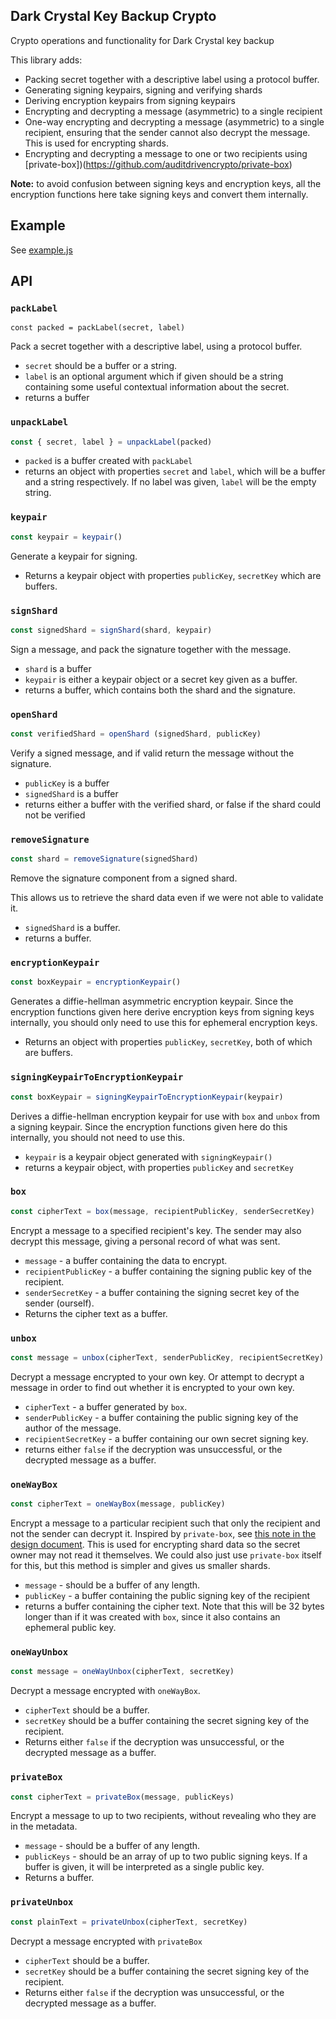## Dark Crystal Key Backup Crypto 

Crypto operations and functionality for Dark Crystal key backup

This library adds:
 - Packing secret together with a descriptive label using a protocol buffer.
 - Generating signing keypairs, signing and verifying shards
 - Deriving encryption keypairs from signing keypairs
 - Encrypting and decrypting a message (asymmetric) to a single recipient
 - One-way encrypting and decrypting a message (asymmetric) to a single recipient, ensuring that the sender cannot also decrypt the message. This is used for encrypting shards.
 - Encrypting and decrypting a message to one or two recipients using [private-box])(https://github.com/auditdrivencrypto/private-box)

**Note:** to avoid confusion between signing keys and encryption keys, all the encryption functions here take signing keys and convert them internally.

## Example 

See [example.js](./example.js)

## API

### `packLabel` 

`const packed = packLabel(secret, label)`

Pack a secret together with a descriptive label, using a protocol buffer.
- `secret` should be a buffer or a string.
- `label` is an optional argument which if given should be a string containing some useful contextual information about the secret.
- returns a buffer

### `unpackLabel` 

```js
const { secret, label } = unpackLabel(packed)
```
- `packed` is a buffer created with `packLabel`
- returns an object with properties `secret` and `label`, which will be a buffer and a string respectively. If no label was given, `label` will be the empty string.

### `keypair`

```js
const keypair = keypair()
```

Generate a keypair for signing.

- Returns a keypair object with properties `publicKey`, `secretKey` which are buffers.

### `signShard`

```js
const signedShard = signShard(shard, keypair)
```

Sign a message, and pack the signature together with the message.

- `shard` is a buffer
- `keypair` is either a keypair object or a secret key given as a buffer.
- returns a buffer, which contains both the shard and the signature.

### `openShard`

```js
const verifiedShard = openShard (signedShard, publicKey)
```

Verify a signed message, and if valid return the message without the signature.

- `publicKey` is a buffer
- `signedShard` is a buffer
- returns either a buffer with the verified shard, or false if the shard could not be verified

### `removeSignature`

```js
const shard = removeSignature(signedShard)
```
Remove the signature component from a signed shard.

This allows us to retrieve the shard data even if we were not able to validate it.

- `signedShard` is a buffer.
- returns a buffer.

### `encryptionKeypair`

```js
const boxKeypair = encryptionKeypair()
```

Generates a diffie-hellman asymmetric encryption keypair.
Since the encryption functions given here derive encryption keys from signing keys internally, you should only need to use this for ephemeral encryption keys.

- Returns an object with properties `publicKey`, `secretKey`, both of which are buffers.

### `signingKeypairToEncryptionKeypair`

```js
const boxKeypair = signingKeypairToEncryptionKeypair(keypair)
```

Derives a diffie-hellman encryption keypair for use with `box` and `unbox` from a signing keypair. 
Since the encryption functions given here do this internally, you should not need to use this.

- `keypair` is a keypair object generated with `signingKeypair()`
- returns a keypair object, with properties `publicKey` and `secretKey`

### `box`

```js
const cipherText = box(message, recipientPublicKey, senderSecretKey)
```

Encrypt a message to a specified recipient's key. The sender may also decrypt this message, giving a personal record of what was sent. 

- `message` - a buffer containing the data to encrypt. 
- `recipientPublicKey` - a buffer containing the signing public key of the recipient.
- `senderSecretKey` - a buffer containing the signing secret key of the sender (ourself).
- Returns the cipher text as a buffer.

### `unbox`

```js
const message = unbox(cipherText, senderPublicKey, recipientSecretKey)
```
Decrypt a message encrypted to your own key. Or attempt to decrypt a message in order to find out whether it is encrypted to your own key.

- `cipherText` - a buffer generated by `box`.
- `senderPublicKey` - a buffer containing the public signing key of the author of the message.
- `recipientSecretKey` - a buffer containing our own secret signing key. 
- returns either `false` if the decryption was unsuccessful, or the decrypted message as a buffer.

### `oneWayBox`

```js
const cipherText = oneWayBox(message, publicKey)
```

Encrypt a message to a particular recipient such that only the recipient and not the sender can decrypt it. Inspired by `private-box`, see [this note in the design document](https://github.com/auditdrivencrypto/private-box/blob/master/design.md#one-way-box).  This is used for encrypting shard data so the secret owner may not read it themselves.  We could also just use `private-box` itself for this, but this method is simpler and gives us smaller shards.

- `message` - should be a buffer of any length.
- `publicKey` - a buffer containing the public signing key of the recipient
- returns a buffer containing the cipher text. Note that this will be 32 bytes longer than if it was created with `box`, since it also contains an ephemeral public key.

### `oneWayUnbox`

```js
const message = oneWayUnbox(cipherText, secretKey)
```
Decrypt a message encrypted with `oneWayBox`.

- `cipherText` should be a buffer.
- `secretKey` should be a buffer containing the secret signing key of the recipient.
- Returns either `false` if the decryption was unsuccessful, or the decrypted message as a buffer.

### `privateBox`

```js
const cipherText = privateBox(message, publicKeys)
```
Encrypt a message to up to two recipients, without revealing who they are in the metadata.

- `message` - should be a buffer of any length.
- `publicKeys` - should be an array of up to two public signing keys. If a buffer is given, it will be interpreted as a single public key.
- Returns a buffer.

### `privateUnbox`

```js
const plainText = privateUnbox(cipherText, secretKey)
```

Decrypt a message encrypted with `privateBox`

- `cipherText` should be a buffer.
- `secretKey` should be a buffer containing the secret signing key of the recipient.
- Returns either `false` if the decryption was unsuccessful, or the decrypted message as a buffer.
